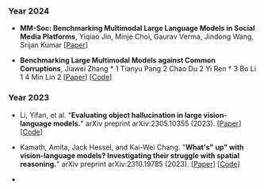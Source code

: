 ### Year 2024 


* **MM-Soc: Benchmarking Multimodal Large Language Models in Social Media Platforms**, Yiqiao Jin, Minje Choi, Gaurav Verma, Jindong Wang, Srijan Kumar
  [[Paper](https://arxiv.org/abs/2402.14154)]
  
* **Benchmarking Large Multimodal Models against Common Corruptions**, Jiawei Zhang * 1 Tianyu Pang 2 Chao Du 2 Yi Ren † 3 Bo Li 1 4 Min Lin 2
  [[Paper](https://arxiv.org/pdf/2401.11943.pdf)]
  [[Code](https://github.com/sail-sg/MMCBench)]


### Year 2023 
* Li, Yifan, et al. "**Evaluating object hallucination in large vision-language models.**" arXiv preprint arXiv:2305.10355 (2023).
  [[Paper](https://arxiv.org/pdf/2305.10355.pdf)]
  [[Code](https://github.com/RUCAIBox/POPE)]

* Kamath, Amita, Jack Hessel, and Kai-Wei Chang. "**What's" up" with vision-language models? Investigating their struggle with spatial reasoning.**" arXiv preprint arXiv:2310.19785 (2023).
  [[Paper](https://arxiv.org/pdf/2310.19785.pdf)]
  [[Code](https://github.com/amitakamath/whatsup_vlms)]

* 
